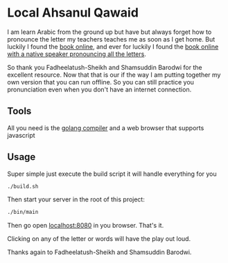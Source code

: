 # Local Ahsanul Qawaid

I am learn Arabic from the ground up but have but always forget how to pronounce the letter my teachers teaches me as soon as I get home. But luckily I found the [book online](https://loveforquran.com/files/pdf/course-2/ahsanulqawaid.pdf), and ever for luckily I found the [book online with a native speaker pronouncing all the letters](https://myelm.co.uk/aq-new/index.php).

So thank you Fadheelatush-Sheikh and Shamsuddin Barodwi for the excellent resource. Now that that is our if the way I am putting together my own version that you can run offline. So you can still practice you pronunciation even when you don't have an internet connection.

## Tools

All you need is the [golang compiler](https://go.dev/) and a web browser that supports javascript

## Usage

Super simple just execute the build script it will handle everything for you

```bash
./build.sh
```

Then start your server in the root of this project:

```bash
./bin/main
```

Then go open [localhost:8080](http://localhost:8080) in you browser. That's it.

Clicking on any of the letter or words will have the play out loud.

Thanks again to Fadheelatush-Sheikh and Shamsuddin Barodwi.
